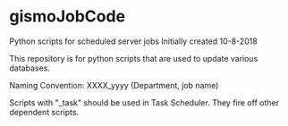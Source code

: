 # gismoJobCode
Python scripts for scheduled server jobs
Initially created 10-8-2018

This repository is for python scripts that are used to update various databases.

Naming Convention:
XXXX_yyyy (Department, job name)

Scripts with "_task" should be used in Task Scheduler.  They fire off other dependent scripts.
